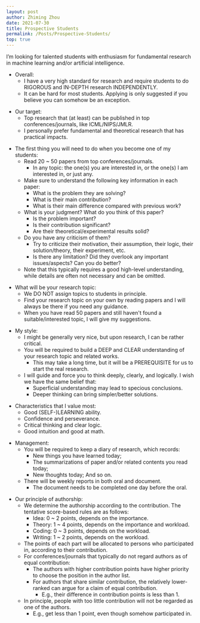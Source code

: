 ```yaml
---
layout: post
author: Zhiming Zhou
date: 2021-07-30
title: Prospective Students
permalink: /Posts/Prospective-Students/
top: true
---
```


I’m looking for talented students with enthusiasm for fundamental research in machine learning and/or artificial intelligence.

- Overall:
	- I have a very high standard for research and require students to do RIGOROUS and IN-DEPTH research INDEPENDENTLY.
	- It can be hard for most students. Applying is only suggested if you believe you can somehow be an exception.

<!--  -->
- Our target:
	- Top research that (at least) can be published in top conferences/journals, like ICML/NIPS/JMLR.
	- I personally prefer fundamental and theoretical research that has practical impacts.

<!--  -->
- The first thing you will need to do when you become one of my students: 
	- Read 20 ~ 50 papers from top conferences/journals.
		- In any topic: the one(s) you are interested in, or the one(s) I am interested in, or just any.
	- Make sure to understand the following key information in each paper:
		- What is the problem they are solving?
		- What is their main contribution?
		- What is their main difference compared with previous work?
	- What is your judgment? What do you think of this paper?
		- Is the problem important?
		- Is their contribution significant?
		- Are their theoretical/experimental results solid?
	- Do you have any criticism of them?
		- Try to criticize their motivation, their assumption, their logic, their solution/theory, their experiment, etc.
		- Is there any limitation? Did they overlook any important issues/aspects? Can you do better?
	- Note that this typically requires a good high-level understanding, while details are often not necessary and can be omitted.
	
<!--  -->
- What will be your research topic:
	- We DO NOT assign topics to students in principle.
	- Find your research topic on your own by reading papers and I will always be there if you need any guidance.
	- When you have read 50 papers and still haven't found a suitable/interested topic, I will give my suggestions.

<!--  -->
- My style:
	- I might be generally very nice, but upon research, I can be rather critical.
	- You will be required to build a DEEP and CLEAR understanding of your research topic and related works.
		- This may take a long time, but it will be a PREREQUISITE for us to start the real research.
	- I will guide and force you to think deeply, clearly, and logically. I wish we have the same belief that:
		- Superficial understanding may lead to specious conclusions.
		- Deeper thinking can bring simpler/better solutions.

<!--  -->
- Characteristics that I value most:	
	- Good (SELF-)LEARNING ability.
	- Confidence and perseverance.
	- Critical thinking and clear logic.
	- Good intuition and good at math.	

<!--  -->
- Management:
	- You will be required to keep a diary of research, which records:
		- New things you have learned today;
		- The summarizations of paper and/or related contents you read today;
		- New thoughts today; And so on.
	- There will be weekly reports in both oral and document.
		- The document needs to be completed one day before the oral.

<!--  -->
- Our principle of authorship:
	- We determine the authorship according to the contribution. The tentative score-based rules are as follows:
		- Idea: 0 ~ 2 points, depends on the importance.
		- Theory: 1 ~ 4 points, depends on the importance and workload.
		- Coding: 0 ~ 3 points, depends on the workload.
		- Writing: 1 ~ 2 points, depends on the workload.
	- The points of each part will be allocated to persons who participated in, according to their contribution.
	- For conferences/journals that typically do not regard authors as of equal contribution:
		- The authors with higher contribution points have higher priority to choose the position in the author list.
		- For authors that share similar contribution, the relatively lower-ranked can argue for a claim of equal contribution.
			- E.g., their difference in contribution points is less than 1.
	- In principle, people with too little contribution will not be regarded as one of the authors.
		- E.g., get less than 1 point, even though somehow participated in.

<!-- 
- How much money will you get each month:
	- It will typically be the same as the standard or the amount that is allowable and I can afford without pressure.
	- If you want more, I can apply for some founding but you will need to do some work for the founding.
- How much effort of mine will you get to guide you:
	- It mainly depends on how much effort you put in.
		- But surely priority will be given to projects that I’m particularly interested in and students who show great potential.
	- I have once heard the x^a model, and I think it is interesting and feasible, where x is your effort and a > 1, x^a will be my expected effort. Note that x = 1 is some standard that can be surpassed. 
-->
